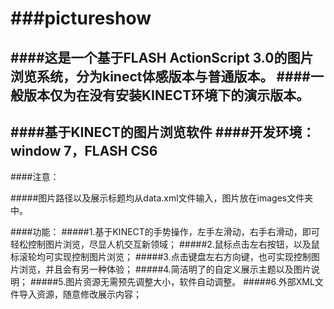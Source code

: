 ###pictureshow
===========

####这是一个基于FLASH ActionScript 3.0的图片浏览系统，分为kinect体感版本与普通版本。
####一般版本仅为在没有安装KINECT环境下的演示版本。
---
####基于KINECT的图片浏览软件 
####开发环境：window 7，FLASH CS6
---
####注意：

#####图片路径以及展示标题均从data.xml文件输入，图片放在images文件夹中。

####功能：
#####1.基于KINECT的手势操作，左手左滑动，右手右滑动，即可轻松控制图片浏览，尽显人机交互新领域；
#####2.鼠标点击左右按钮，以及鼠标滚轮均可实现控制图片浏览；
#####3.点击键盘左右方向键，也可实现控制图片浏览，并且会有另一种体验；
#####4.简洁明了的自定义展示主题以及图片说明；
#####5.图片资源无需预先调整大小，软件自动调整。
#####6.外部XML文件导入资源，随意修改展示内容；

